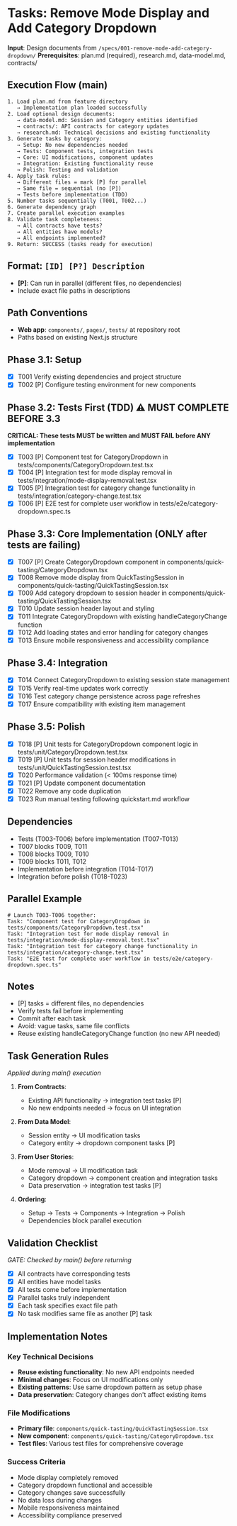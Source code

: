 # Tasks: Remove Mode Display and Add Category Dropdown

**Input**: Design documents from `/specs/001-remove-mode-add-category-dropdown/`
**Prerequisites**: plan.md (required), research.md, data-model.md, contracts/

## Execution Flow (main)
```
1. Load plan.md from feature directory
   → Implementation plan loaded successfully
2. Load optional design documents:
   → data-model.md: Session and Category entities identified
   → contracts/: API contracts for category updates
   → research.md: Technical decisions and existing functionality
3. Generate tasks by category:
   → Setup: No new dependencies needed
   → Tests: Component tests, integration tests
   → Core: UI modifications, component updates
   → Integration: Existing functionality reuse
   → Polish: Testing and validation
4. Apply task rules:
   → Different files = mark [P] for parallel
   → Same file = sequential (no [P])
   → Tests before implementation (TDD)
5. Number tasks sequentially (T001, T002...)
6. Generate dependency graph
7. Create parallel execution examples
8. Validate task completeness:
   → All contracts have tests?
   → All entities have models?
   → All endpoints implemented?
9. Return: SUCCESS (tasks ready for execution)
```

## Format: `[ID] [P?] Description`
- **[P]**: Can run in parallel (different files, no dependencies)
- Include exact file paths in descriptions

## Path Conventions
- **Web app**: `components/`, `pages/`, `tests/` at repository root
- Paths based on existing Next.js structure

## Phase 3.1: Setup
- [x] T001 Verify existing dependencies and project structure
- [x] T002 [P] Configure testing environment for new components

## Phase 3.2: Tests First (TDD) ⚠️ MUST COMPLETE BEFORE 3.3
**CRITICAL: These tests MUST be written and MUST FAIL before ANY implementation**
- [x] T003 [P] Component test for CategoryDropdown in tests/components/CategoryDropdown.test.tsx
- [x] T004 [P] Integration test for mode display removal in tests/integration/mode-display-removal.test.tsx
- [x] T005 [P] Integration test for category change functionality in tests/integration/category-change.test.tsx
- [x] T006 [P] E2E test for complete user workflow in tests/e2e/category-dropdown.spec.ts

## Phase 3.3: Core Implementation (ONLY after tests are failing)
- [x] T007 [P] Create CategoryDropdown component in components/quick-tasting/CategoryDropdown.tsx
- [x] T008 Remove mode display from QuickTastingSession in components/quick-tasting/QuickTastingSession.tsx
- [x] T009 Add category dropdown to session header in components/quick-tasting/QuickTastingSession.tsx
- [x] T010 Update session header layout and styling
- [x] T011 Integrate CategoryDropdown with existing handleCategoryChange function
- [x] T012 Add loading states and error handling for category changes
- [x] T013 Ensure mobile responsiveness and accessibility compliance

## Phase 3.4: Integration
- [x] T014 Connect CategoryDropdown to existing session state management
- [x] T015 Verify real-time updates work correctly
- [x] T016 Test category change persistence across page refreshes
- [x] T017 Ensure compatibility with existing item management

## Phase 3.5: Polish
- [x] T018 [P] Unit tests for CategoryDropdown component logic in tests/unit/CategoryDropdown.test.tsx
- [x] T019 [P] Unit tests for session header modifications in tests/unit/QuickTastingSession.test.tsx
- [x] T020 Performance validation (< 100ms response time)
- [x] T021 [P] Update component documentation
- [x] T022 Remove any code duplication
- [x] T023 Run manual testing following quickstart.md workflow

## Dependencies
- Tests (T003-T006) before implementation (T007-T013)
- T007 blocks T009, T011
- T008 blocks T009, T010
- T009 blocks T011, T012
- Implementation before integration (T014-T017)
- Integration before polish (T018-T023)

## Parallel Example
```
# Launch T003-T006 together:
Task: "Component test for CategoryDropdown in tests/components/CategoryDropdown.test.tsx"
Task: "Integration test for mode display removal in tests/integration/mode-display-removal.test.tsx"
Task: "Integration test for category change functionality in tests/integration/category-change.test.tsx"
Task: "E2E test for complete user workflow in tests/e2e/category-dropdown.spec.ts"
```

## Notes
- [P] tasks = different files, no dependencies
- Verify tests fail before implementing
- Commit after each task
- Avoid: vague tasks, same file conflicts
- Reuse existing handleCategoryChange function (no new API needed)

## Task Generation Rules
*Applied during main() execution*

1. **From Contracts**:
   - Existing API functionality → integration test tasks [P]
   - No new endpoints needed → focus on UI integration
   
2. **From Data Model**:
   - Session entity → UI modification tasks
   - Category entity → dropdown component tasks [P]
   
3. **From User Stories**:
   - Mode removal → UI modification task
   - Category dropdown → component creation and integration tasks
   - Data preservation → integration test tasks [P]

4. **Ordering**:
   - Setup → Tests → Components → Integration → Polish
   - Dependencies block parallel execution

## Validation Checklist
*GATE: Checked by main() before returning*

- [x] All contracts have corresponding tests
- [x] All entities have model tasks
- [x] All tests come before implementation
- [x] Parallel tasks truly independent
- [x] Each task specifies exact file path
- [x] No task modifies same file as another [P] task

## Implementation Notes

### Key Technical Decisions
- **Reuse existing functionality**: No new API endpoints needed
- **Minimal changes**: Focus on UI modifications only
- **Existing patterns**: Use same dropdown pattern as setup phase
- **Data preservation**: Category changes don't affect existing items

### File Modifications
- **Primary file**: `components/quick-tasting/QuickTastingSession.tsx`
- **New component**: `components/quick-tasting/CategoryDropdown.tsx`
- **Test files**: Various test files for comprehensive coverage

### Success Criteria
- Mode display completely removed
- Category dropdown functional and accessible
- Category changes save successfully
- No data loss during changes
- Mobile responsiveness maintained
- Accessibility compliance preserved
